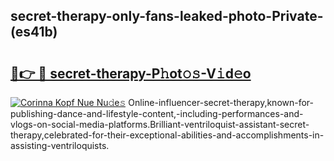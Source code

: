 ## secret-therapy-only-fans​-leaked-photo​-Private-(es41b)


# <h2><a href="https://mediaupload.pro?title=secret-therapy&ref=git">🔗👉 🔴 secret-therapy-P𝚑ot𝚘𝚜-V𝚒d𝚎o</a></h2>

[![Corinna Kopf Nue Nu𝚍e𝚜](https://i.imgur.com/0qMVB7G.gif)](https://mediaupload.pro?title=secret-therapy&ref=git)
Online-influencer-secret-therapy,known-for-publishing-dance-and-lifestyle-content,-including-performances-and-vlogs-on-social-media-platforms.Brilliant-ventriloquist-assistant-secret-therapy,celebrated-for-their-exceptional-abilities-and-accomplishments-in-assisting-ventriloquists.  